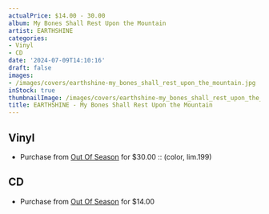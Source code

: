 ```yaml
---
actualPrice: $14.00 - 30.00
album: My Bones Shall Rest Upon the Mountain
artist: EARTHSHINE
categories:
- Vinyl
- CD
date: '2024-07-09T14:10:16'
draft: false
images:
- /images/covers/earthshine-my_bones_shall_rest_upon_the_mountain.jpg
inStock: true
thumbnailImage: /images/covers/earthshine-my_bones_shall_rest_upon_the_mountain-thumb.jpg
title: EARTHSHINE - My Bones Shall Rest Upon the Mountain
---
```


## Vinyl
* Purchase from [Out Of Season](https://www.outofseasonlabel.com/products/earthshine-my-bones-shall-rest-upon-the-mountain-vinyl-lp-color-lim-199) for $30.00 :: (color, lim.199)
## CD
* Purchase from [Out Of Season](https://www.outofseasonlabel.com/products/earthshine-my-bones-shall-rest-upon-the-mountain-cd) for $14.00

